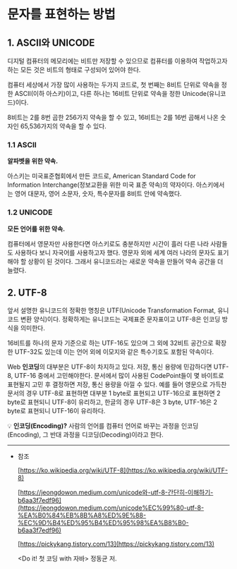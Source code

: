 # 문자를 표현하는 방법

## 1. ASCII와 UNICODE

디지털 컴퓨터의 메모리에는 비트만 저장할 수 있으므로 컴퓨터를 이용하여 작업하고자 하는 모든 것은 비트의 형태로 구성되어 있어야 한다.

컴퓨터 세상에서 가장 많이 사용하는 두가지 코드로, 첫 번째는 8비트 단위로 약속을 정한 ASCII(이하 아스키)이고, 다른 하나는 16비트 단위로 약속을 정한 Unicode(유니코드)이다.

8비트는 2를 8번 곱한 256가지 약속을 할 수 있고, 16비트는 2를 16번 곱해서 나온 숫자인 65,536가지의 약속을 할 수 있다.

### 1.1 ASCII

**알파벳을 위한 약속.**

아스키는 미국표준협회에서 만든 코드로, American Standard Code for Information Interchange(정보교환을 위한 미국 표준 약속)의 약자이다. 아스키에서는 영어 대문자, 영어 소문자, 숫자, 특수문자를 8비트 안에 약속했다.

### 1.2 UNICODE

**모든 언어를 위한 약속.**

컴퓨터에서 영문자만 사용한다면 아스키로도 충분하지만 시간이 흘러 다른 나라 사람들도 사용하다 보니 자국어를 사용하고자 했다. 영문자 외에 세계 여러 나라의 문자도 표기해야 할 상황이 된 것이다. 그래서 유니코드라는 새로운 약속을 만들어 약속 공간을 더 늘렸다.

## 2. UTF-8

앞서 설명한 유니코드의 정확한 명칭은 UTF(Unicode Transformation Format, 유니코드 변환 양식)이다. 정확하게는 유니코드는 국제표준 문자표이고 UTF-8은 인코딩 방식을 의미한다.

16비트를 하나의 문자 기준으로 하는 UTF-16도 있으며 그 외에 32비트 공간으로 확장한 UTF-32도 있는데 이는 언어 외에 이모지와 같은 특수기호도 포함된 약속이다.

Web **인코딩**의 대부분은 UTF-8이 차지하고 있다. 저장, 통신 용량에 민감하다면 UTF-8, UTF-16 중에서 고민해야한다. 문서에서 많이 사용된 CodePoint들이 몇 바이트로 표현될지 고민 후 결정하면 저장, 통신 용량을 아낄 수 있다. 예를 들어 영문으로 가득찬 문서의 경우 UTF-8로 표현하면 대부분 1 byte로 표현되고 UTF-16으로 표현하면 2 byte로 표현되니 UTF-8이 유리하고, 한글의 경우 UTF-8은 3 byte, UTF-16은 2 byte로 표현되니 UTF-16이 유리하다.

💡 **인코딩(Encoding)?**
사람의 언어를 컴퓨터 언어로 바꾸는 과정을 인코딩(Encoding), 그 반대 과정을 디코딩(Decoding)이라고 한다.

---

- 참조

  [https://ko.wikipedia.org/wiki/UTF-8](https://ko.wikipedia.org/wiki/UTF-8)

  [https://jeongdowon.medium.com/unicode와-utf-8-간단히-이해하기-b6aa3f7edf96](https://jeongdowon.medium.com/unicode%EC%99%80-utf-8-%EA%B0%84%EB%8B%A8%ED%9E%88-%EC%9D%B4%ED%95%B4%ED%95%98%EA%B8%B0-b6aa3f7edf96)

  [https://pickykang.tistory.com/13](https://pickykang.tistory.com/13)

  <Do it! 첫 코딩 with 자바> 정동균 저.
